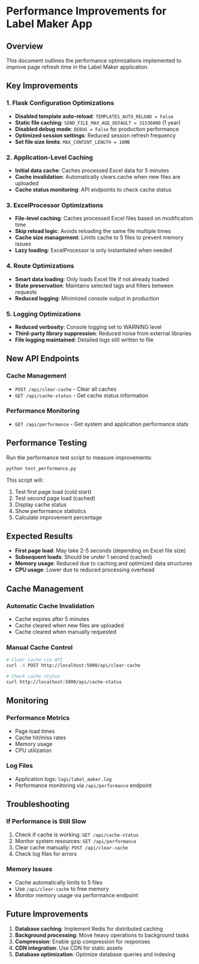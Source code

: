 # Performance Improvements for Label Maker App

## Overview
This document outlines the performance optimizations implemented to improve page refresh time in the Label Maker application.

## Key Improvements

### 1. Flask Configuration Optimizations
- **Disabled template auto-reload**: `TEMPLATES_AUTO_RELOAD = False`
- **Static file caching**: `SEND_FILE_MAX_AGE_DEFAULT = 31536000` (1 year)
- **Disabled debug mode**: `DEBUG = False` for production performance
- **Optimized session settings**: Reduced session refresh frequency
- **Set file size limits**: `MAX_CONTENT_LENGTH = 16MB`

### 2. Application-Level Caching
- **Initial data cache**: Caches processed Excel data for 5 minutes
- **Cache invalidation**: Automatically clears cache when new files are uploaded
- **Cache status monitoring**: API endpoints to check cache status

### 3. ExcelProcessor Optimizations
- **File-level caching**: Caches processed Excel files based on modification time
- **Skip reload logic**: Avoids reloading the same file multiple times
- **Cache size management**: Limits cache to 5 files to prevent memory issues
- **Lazy loading**: ExcelProcessor is only instantiated when needed

### 4. Route Optimizations
- **Smart data loading**: Only loads Excel file if not already loaded
- **State preservation**: Maintains selected tags and filters between requests
- **Reduced logging**: Minimized console output in production

### 5. Logging Optimizations
- **Reduced verbosity**: Console logging set to WARNING level
- **Third-party library suppression**: Reduced noise from external libraries
- **File logging maintained**: Detailed logs still written to file

## New API Endpoints

### Cache Management
- `POST /api/clear-cache` - Clear all caches
- `GET /api/cache-status` - Get cache status information

### Performance Monitoring
- `GET /api/performance` - Get system and application performance stats

## Performance Testing

Run the performance test script to measure improvements:

```bash
python test_performance.py
```

This script will:
1. Test first page load (cold start)
2. Test second page load (cached)
3. Display cache status
4. Show performance statistics
5. Calculate improvement percentage

## Expected Results

- **First page load**: May take 2-5 seconds (depending on Excel file size)
- **Subsequent loads**: Should be under 1 second (cached)
- **Memory usage**: Reduced due to caching and optimized data structures
- **CPU usage**: Lower due to reduced processing overhead

## Cache Management

### Automatic Cache Invalidation
- Cache expires after 5 minutes
- Cache cleared when new files are uploaded
- Cache cleared when manually requested

### Manual Cache Control
```bash
# Clear cache via API
curl -X POST http://localhost:5000/api/clear-cache

# Check cache status
curl http://localhost:5000/api/cache-status
```

## Monitoring

### Performance Metrics
- Page load times
- Cache hit/miss rates
- Memory usage
- CPU utilization

### Log Files
- Application logs: `logs/label_maker.log`
- Performance monitoring via `/api/performance` endpoint

## Troubleshooting

### If Performance is Still Slow
1. Check if cache is working: `GET /api/cache-status`
2. Monitor system resources: `GET /api/performance`
3. Clear cache manually: `POST /api/clear-cache`
4. Check log files for errors

### Memory Issues
- Cache automatically limits to 5 files
- Use `/api/clear-cache` to free memory
- Monitor memory usage via performance endpoint

## Future Improvements

1. **Database caching**: Implement Redis for distributed caching
2. **Background processing**: Move heavy operations to background tasks
3. **Compression**: Enable gzip compression for responses
4. **CDN integration**: Use CDN for static assets
5. **Database optimization**: Optimize database queries and indexing 